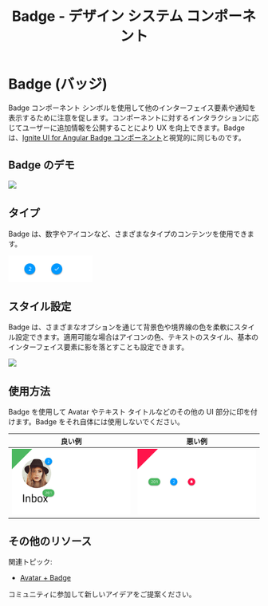 ﻿---
title: Badge - デザイン システム コンポーネント
_description: Badge コンポーネント シンボルは、追加情報のヒントを提供するコンプリメンタリ要素です。
_keywords: デザイン システム, デザイン システム UX, UI キット, Sketch, Ignite UI for Angular, Sketch to Angular, Angular, Angular デザイン システム, Sketch からコードをエクスポート, Angular 用のデザイン キット, Sketch HTML, Sketch to HTML, Sketch UI キット
_language: ja
---

# Badge (バッジ)

Badge コンポーネント シンボルを使用して他のインターフェイス要素や通知を表示するために注意を促します。コンポーネントに対するインタラクションに応じてユーザーに追加情報を公開することにより UX を向上できます。Badge は、[Ignite UI for Angular Badge コンポーネント](https://jp.infragistics.com/products/ignite-ui-angular/angular/components/badge.html)と視覚的に同じものです。

## Badge のデモ

<img class="responsive-img" src="../images/badge_demo.png" srcset="../images/badge_demo@2x.png 2x" />

## タイプ

Badge は、数字やアイコンなど、さまざまなタイプのコンテンツを使用できます。

<img class="responsive-img" src="../images/badge_type.png" srcset="../images/badge_type@2x.png 2x" />

## スタイル設定

Badge は、さまざまなオプションを通じて背景色や境界線の色を柔軟にスタイル設定できます。適用可能な場合はアイコンの色、テキストのスタイル、基本のインターフェイス要素に影を落とすことも設定できます。

<img class="responsive-img" src="../images/badge_styling.png" srcset="../images/badge_styling@2x.png 2x" />

## 使用方法

Badge を使用して Avatar やテキスト タイトルなどのその他の UI 部分に印を付けます。Badge をそれ自体には使用しないでください。

| 良い例                                                                       | 悪い例                                                                           |
| ---------------------------------------------------------------------------- | -------------------------------------------------------------------------------- |
| <img class="responsive-img" src="../images/badge_do1.png" srcset="../images/badge_do1@2x.png 2x" /> | <img class="responsive-img" src="../images/badge_dont1.png" srcset="../images/badge_dont1@2x.png 2x" /> |

## その他のリソース

関連トピック:

- [Avatar + Badge](../patterns/avatar-badge.md)
  <div class="divider--half"></div>

コミュニティに参加して新しいアイデアをご提案ください。
